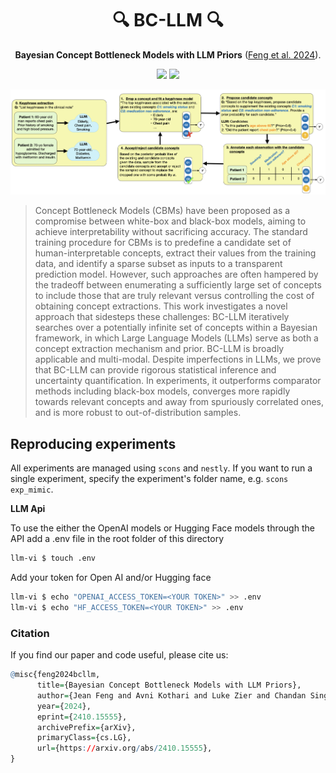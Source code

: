 <h1 align="center"> 🔍 BC-LLM 🔍 </h1>
<p align="center"> <b>Bayesian Concept Bottleneck Models with LLM Priors</b>  (<a href="https://arxiv.org/abs/2410.15555">Feng et al. 2024</a>). 
</p>

<p align="center">
  <img src="https://img.shields.io/badge/license-mit-green.svg">
  <img src="https://img.shields.io/badge/python-3.7+-blue">
</p>  

![](overview.png)

> Concept Bottleneck Models (CBMs) have been proposed as a compromise between white-box and black-box models, aiming to achieve interpretability without sacrificing accuracy. The standard training procedure for CBMs is to predefine a candidate set of human-interpretable concepts, extract their values from the training data, and identify a sparse subset as inputs to a transparent prediction model. However, such approaches are often hampered by the tradeoff between enumerating a sufficiently large set of concepts to include those that are truly relevant versus controlling the cost of obtaining concept extractions. This work investigates a novel approach that sidesteps these challenges: BC-LLM iteratively searches over a potentially infinite set of concepts within a Bayesian framework, in which Large Language Models (LLMs) serve as both a concept extraction mechanism and prior. BC-LLM is broadly applicable and multi-modal. Despite imperfections in LLMs, we prove that BC-LLM can provide rigorous statistical inference and uncertainty quantification. In experiments, it outperforms comparator methods including black-box models, converges more rapidly towards relevant concepts and away from spuriously correlated ones, and is more robust to out-of-distribution samples.



## Reproducing experiments
All experiments are managed using `scons` and `nestly`.
If you want to run a single experiment, specify the experiment's folder name, e.g. `scons exp_mimic`.

**LLM Api**

To use the either the OpenAI models or Hugging Face models through the API add a .env file in the root folder of this directory

```bash
llm-vi $ touch .env
```

Add your token for Open AI and/or Hugging face
```bash
llm-vi $ echo "OPENAI_ACCESS_TOKEN=<YOUR TOKEN>" >> .env
llm-vi $ echo "HF_ACCESS_TOKEN=<YOUR TOKEN>" >> .env
```


### Citation
If you find our paper and code useful, please cite us:
```r
@misc{feng2024bcllm,
      title={Bayesian Concept Bottleneck Models with LLM Priors}, 
      author={Jean Feng and Avni Kothari and Luke Zier and Chandan Singh and Yan Shuo Tan},
      year={2024},
      eprint={2410.15555},
      archivePrefix={arXiv},
      primaryClass={cs.LG},
      url={https://arxiv.org/abs/2410.15555}, 
}
```